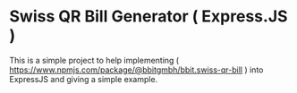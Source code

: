 # Swiss QR Bill Generator ( Express.JS )

This is a simple project to help implementing ( https://www.npmjs.com/package/@bbitgmbh/bbit.swiss-qr-bill ) into ExpressJS and giving a simple example.

